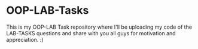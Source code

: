 # OOP-LAB-Tasks
This is my OOP-LAB Task repository where I'll be uploading my code of the LAB-TASKS questions and share with you all guys for motivation and appreciation.
:)
